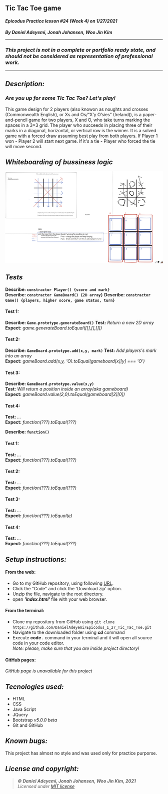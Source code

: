 ## Tic Tac Toe game
#### *Epicodus Practice lesson #24 (Week 4) on 1/27/2021*
***By Daniel Adeyemi, Jonah Johansen,  Woo Jin Kim***
___
### *This project is not in a complete or portfolio ready state, and should not be considered as representation of professional work.*
---
## *Description:*
### *Are you up for some Tic Tac Toe? Let's play!* 
This game design for 2 players (also knowon as noughts and crosses (Commonwealth English), or Xs and Os/“X’y O’sies” (Ireland)), is a paper-and-pencil game for two players, X and O, who take turns marking the spaces in a 3×3 grid. The player who succeeds in placing three of their marks in a diagonal, horizontal, or vertical row is the winner. It is a solved game with a forced draw assuming best play from both players. If Player 1 won - Player 2 will start next game. If it's a tie - Player who forced the tie will move second.

## *Whiteboarding of bussiness logic*
![img](img/whiteboard.png)

## *Tests*

**Describe: `constractor Player() {score and mark}`**   
**Describe: `constractor GameBoard() {2D array}`**
**Describe: `constractor Game() {players, higher score, game status, turn}`**      
#### Test 1:
**Describe: `Game.prototype.generateBoard()`**
**Test:** *Return a new 2D array*   
**Expect:** *game.generateBoard.toEqual([[],[],[]])* 
#### Test 2:  
**Describe: `GameBoard.prototype.add(x,y, mark)`** 
**Test:** *Add players's mark into an array*   
**Expect:** *gameBoard.add(x,y, 'O).toEqual(gameboard[x][y] === 'O')* 
#### Test 3:
**Describe: `GameBoard.prototype.value(x,y)`**   
**Test:** *Will return a position inside an array(aka gameboard)*   
**Expect:** *gameBoard.value(2,0).toEqual(gameboard[2][0])*   
#### Test 4:   
**Test:** *...*   
**Expect:** *function(???).toEqual(???)* 

**Describe: `function()`**   
#### Test 1:
**Test:** *...*   
**Expect:** *function(???).toEqual(???)* 
#### Test 2:   
**Test:** *...*   
**Expect:** *function(???).toEqual(???)* 
#### Test 3:   
**Test:** *...*   
**Expect:** *function(???).toEqual(e)*   
#### Test 4:   
**Test:** *...*   
**Expect:** *function(???).toEqual(???)* 

## *Setup instructions:*
#### From the web:
* Go to my GitHub repository, using following [URL](https://github.com/DanielAdeyemi/Epicodus_1_27_Tic_Tac_Toe.git).
* Click the "Code" and click the 'Download zip' option.
* Unzip the file, navigate to the root directory.
* open ***'index.html'*** file with your web browser.
#### From the terminal: 
* Clone my repository from GitHub using `git clone https://github.com/DanielAdeyemi/Epicodus_1_27_Tic_Tac_Toe.git`
* Navigate to the downloaded folder using ***cd*** command
* Execute **code .** command in your terminal and it will open all source code in your code editor.    
*Note: please, make sure that you are inside project directory!*
#### GitHub pages:
*GitHub page is unavailable for this project*

## *Tecnologies used:*
* HTML
* CSS
* Java Script
* JQuery
* Bootstrap *v5.0.0 beta*
* Git and GitHub

## *Known bugs:*
This project has almost no style and was used only for practice purporse.

## *License and copyright:*

> ***© Daniel Adeyemi, Jonah Johansen,  Woo Jin Kim, 2021***   
> *Licensed under [MIT license](https://mit-license.org/)*